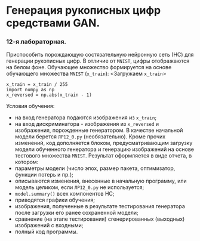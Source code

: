 # Генерация рукописных цифр средствами GAN.
### 12-я лабораторная.
Приспособить порождающую состязательную нейронную сеть (НС) для генерации рукописных цифр.
В отличие от `MNIST`, цифры отображаются на белом фоне.
Обучающее множество формируется на основе обучающего множества `MNIST` (`x_train`):
<Загружаем `x_train`>

    x_train = x_train / 255
    import numpy as np
    x_reversed = np.abs(x_train - 1)

Условия обучения:
- на вход генератора подаются изображения из `x_train`;
- на вход дискриминатора - изображения из `x_reversed` и изображения, порожденные генератором.
В качестве начальной модели берется `ЛР12_0.py` (необязательно).
Кроме прочих изменений, код дополняется блоком, предусматривающим загрузку модели обученного генератора
и генерацию изображений на основе тестового множества `MNIST`.
Результат оформляется в виде отчета, в котором:
- параметры модели (число эпох, размер пакета, оптимизатор, функции потерь и пр.);
- описываются изменения, внесенные в начальную программу, или модель целиком, если `ЛР12_0.py` не используется;
- `model.summary()` всех компонентов НС;
- приводятся графики обучения;
- изображения, полученные в результате тестирования генератора
после загрузки его ранее сохраненной модели;
- сравнение (на этапе тестирования) сгенерированных (выходных) изображений с входными;
- полный код программы.
